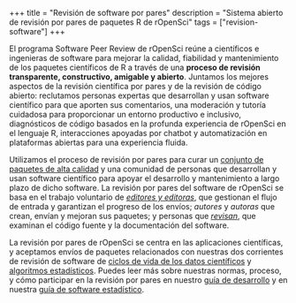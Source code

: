 +++
title = "Revisión de software por pares"
description = "Sistema abierto de revisión por pares de paquetes R de rOpenSci"
 tags = ["revision-software"]
+++

El programa Software Peer Review de rOpenSci reúne a científicos e ingenieras de software para mejorar la calidad,
fiabilidad y mantenimiento de los paquetes científicos de R a través de una **proceso de revisión transparente, constructivo, amigable y abierto**. Juntamos los mejores aspectos de la revisión científica por pares y de la revisión de código abierto: reclutamos personas expertas que desarrollan y usan software científico para que aporten sus comentarios, una moderación y tutoría cuidadosa para proporcionar un entorno productivo e inclusivo, diagnósticos de código basados en la profunda experiencia de rOpenSci en el lenguaje R, interacciones apoyadas por chatbot y automatización en plataformas abiertas para una experiencia fluida.

Utilizamos el proceso de revisión por pares para curar un [conjunto de paquetes de alta calidad](/packages/)
y una comunidad de personas que desarrollan y usan software científico para apoyar el desarrollo y mantenimiento a largo plazo de dicho software.
La revisión por pares del software de rOpenSci se basa en el trabajo voluntario de *[editores y editoras](#editors)*,
que gestionan el flujo de entrada y garantizan el progreso de los envíos; *autores* y *autoras* que crean,
envían y mejoran sus paquetes;
y personas que *[revisan](https://devguide.ropensci.org/es/softwarereview_intro.es.html#editors-and-reviewers)*,
que examinan el código fuente y la documentación del software.

La revisión por pares de rOpenSci se centra en las aplicaciones científicas,
y aceptamos envíos de paquetes relacionados con nuestras dos corrientes de revisión de software de [ciclos de vida de los datos científicos](https://devguide.ropensci.org/es/softwarereview_policies.es.html#aims-and-scope)
y [algoritmos estadísticos](https://stats-devguide.ropensci.org/overview.html#overview-categories).
Puedes leer más sobre nuestras normas, proceso,
y cómo participar en la revisión por pares en nuestro [guía de desarrollo](https://devguide.ropensci.org/es/index.es.html)
y en nuestra [guía de software estadístico](https://stats-devguide.ropensci.org/index.html).


